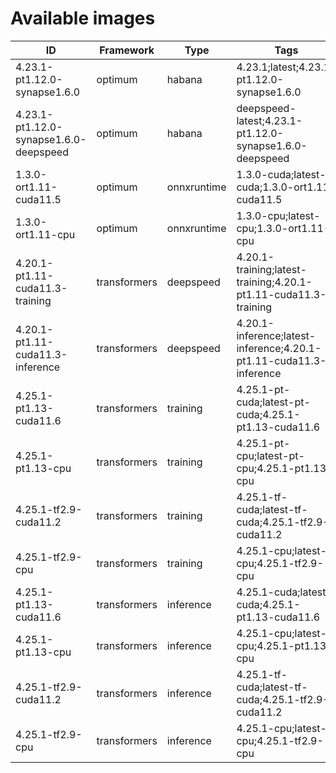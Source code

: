 # Available images

| ID | Framework | Type | Tags | Dockerfile | URI | Deprecated |
| --- | --- | --- | --- | --- | --- | --- |
| 4.23.1-pt1.12.0-synapse1.6.0 | optimum | habana | 4.23.1;latest;4.23.1-pt1.12.0-synapse1.6.0 | [dockerfile](containers/optimum/habana/4.23.1/pt1.12.0/synapse1.6.0/Dockerfile) | huggingface/optimum-habana:4.23.1-pt1.12.0-synapse1.6.0 | False |
| 4.23.1-pt1.12.0-synapse1.6.0-deepspeed | optimum | habana | deepspeed-latest;4.23.1-pt1.12.0-synapse1.6.0-deepspeed | [dockerfile](containers/optimum/habana/4.23.1/pt1.12.0/synapse1.6.0/deepspeed/Dockerfile) | huggingface/optimum-habana:4.23.1-pt1.12.0-synapse1.6.0-deepspeed | False |
| 1.3.0-ort1.11-cuda11.5 | optimum | onnxruntime | 1.3.0-cuda;latest-cuda;1.3.0-ort1.11-cuda11.5 | [dockerfile](containers/optimum/onnxruntime/1.3.0/ort1.11/cuda11.5/Dockerfile) | huggingface/optimum-onnxruntime:1.3.0-ort1.11-cuda11.5 | False |
| 1.3.0-ort1.11-cpu | optimum | onnxruntime | 1.3.0-cpu;latest-cpu;1.3.0-ort1.11-cpu | [dockerfile](containers/optimum/onnxruntime/1.3.0/ort1.11/cpu/Dockerfile) | huggingface/optimum-onnxruntime:1.3.0-ort1.11-cpu | False |
| 4.20.1-pt1.11-cuda11.3-training | transformers | deepspeed | 4.20.1-training;latest-training;4.20.1-pt1.11-cuda11.3-training | [dockerfile](containers/transformers/deepspeed/4.20.1/pt1.11/cuda11.3/training/Dockerfile) | huggingface/transformers-deepspeed:4.20.1-pt1.11-cuda11.3-training | False |
| 4.20.1-pt1.11-cuda11.3-inference | transformers | deepspeed | 4.20.1-inference;latest-inference;4.20.1-pt1.11-cuda11.3-inference | [dockerfile](containers/transformers/deepspeed/4.20.1/pt1.11/cuda11.3/inference/Dockerfile) | huggingface/transformers-deepspeed:4.20.1-pt1.11-cuda11.3-inference | False |
| 4.25.1-pt1.13-cuda11.6 | transformers | training | 4.25.1-pt-cuda;latest-pt-cuda;4.25.1-pt1.13-cuda11.6 | [dockerfile](containers/transformers/training/4.25.1/pt1.13/cuda11.6/Dockerfile) | huggingface/transformers-training:4.25.1-pt1.13-cuda11.6 | False |
| 4.25.1-pt1.13-cpu | transformers | training | 4.25.1-pt-cpu;latest-pt-cpu;4.25.1-pt1.13-cpu | [dockerfile](containers/transformers/training/4.25.1/pt1.13/cpu/Dockerfile) | huggingface/transformers-training:4.25.1-pt1.13-cpu | False |
| 4.25.1-tf2.9-cuda11.2 | transformers | training | 4.25.1-tf-cuda;latest-tf-cuda;4.25.1-tf2.9-cuda11.2 | [dockerfile](containers/transformers/training/4.25.1/tf2.9/cuda11.2/Dockerfile) | huggingface/transformers-training:4.25.1-tf2.9-cuda11.2 | False |
| 4.25.1-tf2.9-cpu | transformers | training | 4.25.1-cpu;latest-cpu;4.25.1-tf2.9-cpu | [dockerfile](containers/transformers/training/4.25.1/tf2.9/cpu/Dockerfile) | huggingface/transformers-training:4.25.1-tf2.9-cpu | False |
| 4.25.1-pt1.13-cuda11.6 | transformers | inference | 4.25.1-cuda;latest-cuda;4.25.1-pt1.13-cuda11.6 | [dockerfile](containers/transformers/inference/4.25.1/pt1.13/cuda11.6/Dockerfile) | huggingface/transformers-inference:4.25.1-pt1.13-cuda11.6 | False |
| 4.25.1-pt1.13-cpu | transformers | inference | 4.25.1-cpu;latest-cpu;4.25.1-pt1.13-cpu | [dockerfile](containers/transformers/inference/4.25.1/pt1.13/cpu/Dockerfile) | huggingface/transformers-inference:4.25.1-pt1.13-cpu | False |
| 4.25.1-tf2.9-cuda11.2 | transformers | inference | 4.25.1-tf-cuda;latest-tf-cuda;4.25.1-tf2.9-cuda11.2 | [dockerfile](containers/transformers/inference/4.25.1/tf2.9/cuda11.2/Dockerfile) | huggingface/transformers-inference:4.25.1-tf2.9-cuda11.2 | False |
| 4.25.1-tf2.9-cpu | transformers | inference | 4.25.1-cpu;latest-cpu;4.25.1-tf2.9-cpu | [dockerfile](containers/transformers/inference/4.25.1/tf2.9/cpu/Dockerfile) | huggingface/transformers-inference:4.25.1-tf2.9-cpu | False |
